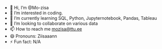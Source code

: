 - 👋 Hi, I’m @Mo-zisa
- 👀 I’m interested in coding.
- 🌱 I’m currently learning SQL, Python, Jupyternotebook, Pandas, Tableau 
- 💞️ I’m looking to collaborate on various data
- 📫 How to reach me mozisa@ttu.ee
- 😄 Pronouns: Ziisaaann
- ⚡ Fun fact: N/A

<!---
Mo-zisa/Mo-zisa is a ✨ special ✨ repository because its `README.md` (this file) appears on your GitHub profile.
You can click the Preview link to take a look at your changes.
--->
